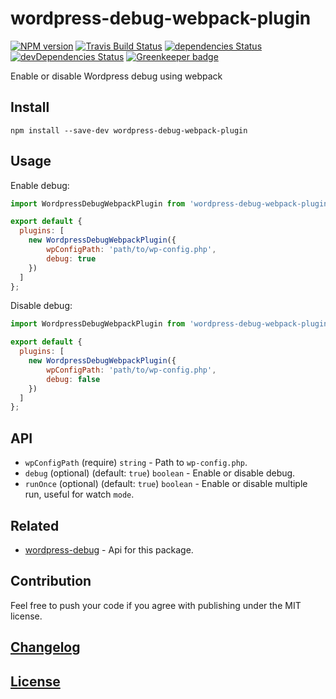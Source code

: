# wordpress-debug-webpack-plugin

[![NPM version](https://img.shields.io/npm/v/wordpress-debug-webpack-plugin.svg)](https://www.npmjs.org/package/wordpress-debug-webpack-plugin) 
[![Travis Build Status](https://img.shields.io/travis/itgalaxy/wordpress-debug-webpack-plugin/master.svg?label=build)](https://travis-ci.org/itgalaxy/wordpress-debug-webpack-plugin) 
[![dependencies Status](https://david-dm.org/itgalaxy/wordpress-debug-webpack-plugin/status.svg)](https://david-dm.org/itgalaxy/wordpress-debug-webpack-plugin) 
[![devDependencies Status](https://david-dm.org/itgalaxy/wordpress-debug-webpack-plugin/dev-status.svg)](https://david-dm.org/itgalaxy/wordpress-debug-webpack-plugin?type=dev)
[![Greenkeeper badge](https://badges.greenkeeper.io/itgalaxy/wordpress-debug-webpack-plugin.svg)](https://greenkeeper.io/)

Enable or disable Wordpress debug using webpack

## Install

```shell
npm install --save-dev wordpress-debug-webpack-plugin
```

## Usage

Enable debug:

```js
import WordpressDebugWebpackPlugin from 'wordpress-debug-webpack-plugin';

export default {
  plugins: [
    new WordpressDebugWebpackPlugin({
        wpConfigPath: 'path/to/wp-config.php', 
        debug: true
    })
  ]
};
```

Disable debug:

```js
import WordpressDebugWebpackPlugin from 'wordpress-debug-webpack-plugin';

export default {
  plugins: [
    new WordpressDebugWebpackPlugin({
        wpConfigPath: 'path/to/wp-config.php', 
        debug: false
    })
  ]
};
```

## API

-   `wpConfigPath` (require) `string` - Path to `wp-config.php`.
-   `debug` (optional) (default: `true`) `boolean` - Enable or disable debug.
-   `runOnce` (optional) (default: `true`) `boolean` - Enable or disable multiple run, useful for watch `mode`.

## Related

-   [wordpress-debug](https://github.com/itgalaxy/wordpress-debug) - Api for this package.

## Contribution

Feel free to push your code if you agree with publishing under the MIT license.

## [Changelog](CHANGELOG.md)

## [License](LICENSE)
